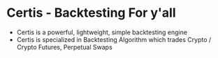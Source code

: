 # Certis - Backtesting For y'all
- Certis is a powerful, lightweight, simple backtesting engine
- Certis is specialized in Backtesting Algorithm which trades Crypto / Crypto Futures, Perpetual Swaps


